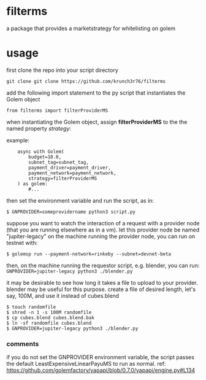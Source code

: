 # filterms
a package that provides a marketstrategy for whitelisting on golem

# usage
first clone the repo into your script directory

```git clone git clone https://github.com/krunch3r76/filterms```

add the following import statement to the py script that instantiates the Golem object

```from filterms import filterProviderMS```

when instantiating the Golem object, assign **filterProviderMS** to the the named property _strategy_:

example:
```
    async with Golem(
        budget=10.0,
        subnet_tag=subnet_tag,
        payment_driver=payment_driver,
        payment_network=payment_network,
        strategy=filterProviderMS
    ) as golem:
        #...
```

then set the environment variable and run the script, as in:

```$ GNPROVIDER=someprovidername python3 script.py```


suppose you want to watch the interaction of a request with a provider node (that you are running elsewhere as in a vm).
let this provider node be named "jupiter-legacy"
on the machine running the provider node, you can run on testnet with:

```$ golemsp run --payment-network=rinkeby --subnet=devnet-beta```

then, on the machine running the requestor script, e.g. blender, you can run: ```GNPROVIDER=jupiter-legacy python3 ./blender.py```

it may be desirable to see how long it takes a file to upload to your provider.
blender may be useful for this purpose. create a file of desired length, let's say, 100M, and use it instead of cubes.blend
```
$ touch randomfile
$ shred -n 1 -s 100M randomfile
$ cp cubes.blend cubes.blend.bak
$ ln -sf randomfile cubes.blend
$ GNPROVIDER=jupiter-legacy python3 ./blender.py
```

### comments
if you do not set the GNPROVIDER environment variable, the script passes the default LeastExpensiveLinearPayuMS to run as normal.
ref: https://github.com/golemfactory/yapapi/blob/0.7.0/yapapi/engine.py#L134
